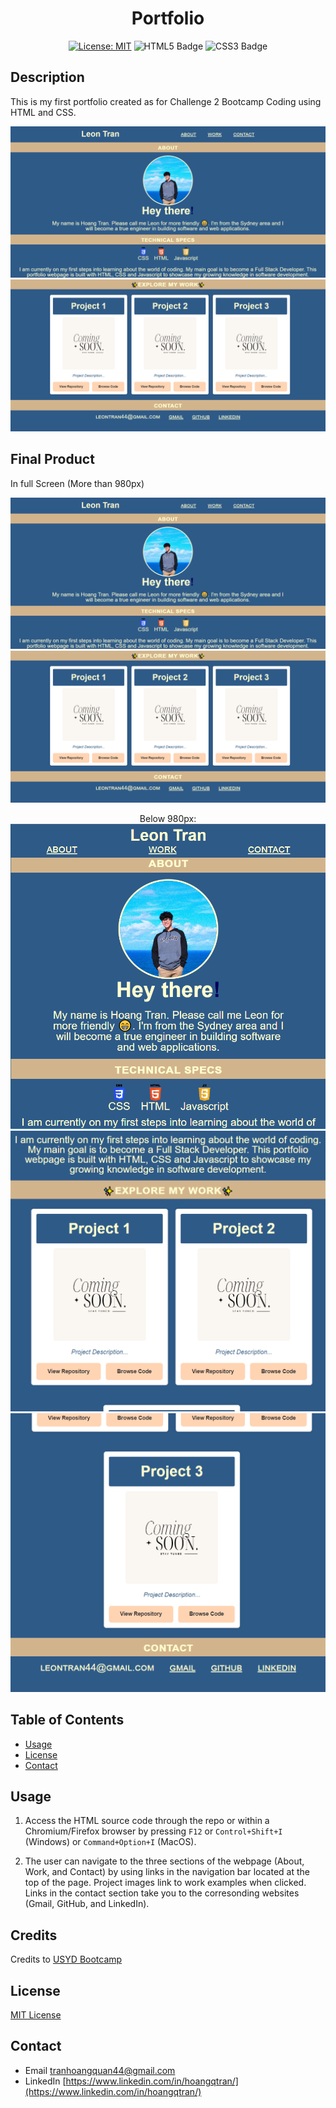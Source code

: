 <div align="center">

# Portfolio

  [![License: MIT](https://img.shields.io/badge/License-MIT-yellow.svg)](https://opensource.org/licenses/MIT)
  ![HTML5 Badge](https://img.shields.io/badge/HTML5-E34F26?logo=html5&logoColor=fff&style=flat)
  ![CSS3 Badge](https://img.shields.io/badge/CSS3-1572B6?logo=css3&logoColor=fff&style=flat)

</div>

## Description

This is my first portfolio created as for Challenge 2 Bootcamp Coding using HTML and CSS.

![portfolio screenshot](assets/image/portfolio1.PNG)
![portfolio screenshot](assets/image/portfolio2.PNG)

## Final Product

In full Screen (More than 980px)

![fullscreen](assets/image/portfolio1.PNG)
![fullscreen](assets/image/portfolio2.PNG)

<div align="center">

Below 980px:
![980pxscreen](assets/image/below980px-1.PNG)
![980pxscreen](assets/image/below980px-2.PNG)
![980pxscreen](assets/image/below980px-3.PNG)

</div>

## Table of Contents
* [Usage](#usage)
* [License](#license)
* [Contact](#contact)


## Usage

1. Access the HTML source code through the repo or within a Chromium/Firefox browser by pressing `F12` or `Control+Shift+I` (Windows) or `Command+Option+I` (MacOS). 

2. The user can navigate to the three sections of the webpage (About, Work, and Contact) by using links in the navigation bar located at the top of the page. Project images link to work examples when clicked. Links in the contact section take you to the corresonding websites (Gmail, GitHub, and LinkedIn).


## Credits

Credits to [USYD Bootcamp](https://techbootcamp.sydney.edu.au/coding/)
## License

[MIT License](https://opensource.org/licenses/MIT)

## Contact

* Email tranhoangquan44@gmail.com
* LinkedIn [https://www.linkedin.com/in/hoangqtran/](https://www.linkedin.com/in/hoangqtran/)
